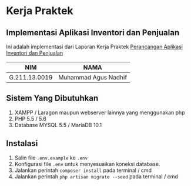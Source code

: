 # Kerja Praktek 
## Implementasi Aplikasi Inventori dan Penjualan

Ini adalah implementasi dari Laporan Kerja Praktek [Perancangan Aplikasi Inventori dan Penjualan](https://github.com/nandhief/laporan)

NIM | NAMA
--- | ---
G.211.13.0019 | Muhammad Agus Nadhif

## Sistem Yang Dibutuhkan

1. XAMPP / Laragon maupun webserver lainnya yang menggunakan php
2. PHP 5.5 / 5.6
3. Database MYSQL 5.5 / MariaDB 10.1

## Instalasi

1. Salin file `.env.example` ke `.env`
2. Konfigurasi file `.env` untuk menyesuaikan koneksi database.
3. Jalankan perintah `composer install` pada terminal / cmd
4. Jalankan perintah `php artisan migrate --seed` pada terminal / cmd
